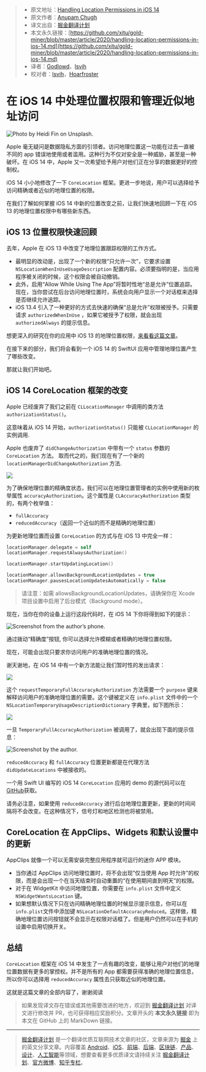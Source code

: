 > * 原文地址：[Handling Location Permissions in iOS 14](https://medium.com/better-programming/handling-location-permissions-in-ios-14-2cdd411d3cca)
> * 原文作者：[Anupam Chugh](https://medium.com/@anupamchugh)
> * 译文出自：[掘金翻译计划](https://github.com/xitu/gold-miner)
> * 本文永久链接：[https://github.com/xitu/gold-miner/blob/master/article/2020/handling-location-permissions-in-ios-14.md](https://github.com/xitu/gold-miner/blob/master/article/2020/handling-location-permissions-in-ios-14.md)
> * 译者：[Godlowd](https://github.com/Godlowd)，[lsvih](https://github.com/lsvih)
> * 校对者：[lsvih](https://github.com/lsvih)，[Hoarfroster](https://github.com/PassionPenguin)

# 在 iOS 14 中处理位置权限和管理近似地址访问

![Photo by [Heidi Fin](https://unsplash.com/@heidifin?utm_source=medium&utm_medium=referral) on [Unsplash](https://unsplash.com?utm_source=medium&utm_medium=referral).](https://cdn-images-1.medium.com/max/10944/0*AUpXEd4-yyCDLhMn)

Apple 毫无疑问是数据隐私方面的引领者。访问地理位置这一功能在过去一直被不同的 app 错误地使用或者滥用。这种行为不仅对安全是一种威胁，甚至是一种破坏。在 iOS 14 中，Apple 又一次希望给予用户对他们正在分享的数据更好的控制权。

iOS 14 小小地修改了一下 `CoreLocation` 框架。更进一步地说，用户可以选择给予访问精确或者近似的地理位置的权限。

在我们了解如何掌握 iOS 14 中新的位置改变之前，让我们快速地回顾一下在 iOS 13 的地理位置权限中有哪些新东西。

## iOS 13 位置权限快速回顾

去年，Apple 在 iOS 13 中改变了地理位置跟踪权限的工作方式。

* 最明显的改动是，出现了一个新的权限“只允许一次”，它要求设置 `NSLocationWhenInUseUsageDescription` 配置内容。必须要指明的是，当应用程序被关闭的时候，这个权限会被自动撤销。
* 此外，启用“Allow While Using The App”将暂时性地“总是允许”位置追踪。现在，当你尝试在后台访问地理位置时，系统会向用户显示一个对话框来选择是否继续允许追踪。
* iOS 13.4 引入了一种更好的方式去快速的确保“总是允许”权限被授予。只需要请求 `authorizedWhenInUse` ，如果它被授予了权限，就会出现 `authorizedAlways` 的提示信息。

想更深入的研究在你的应用中 iOS 13 的地理位置权限，[来看看这篇文章](https://medium.com/better-programming/handling-ios-13-location-permissions-5482abc77961)。

在接下来的部分，我们将会看到一个 iOS 14 的 SwiftUI 应用中管理地理位置产生了哪些改变。

那就让我们开始吧。

## iOS 14 CoreLocation 框架的改变

Apple 已经废弃了我们之前在 `CLLocationManager` 中调用的类方法  `authorizationStatus()`。

这意味着从 iOS 14 开始，`authorizationStatus()` 只能被 `CLLocationManager` 的实例调用.

Apple 也废弃了 `didChangeAuthorization` 中带有一个 `status` 参数的 `CoreLocation` 方法。 取而代之的，我们现在有了一个新的 `locationManagerDidChangeAuthorization` 方法.

![](https://cdn-images-1.medium.com/max/2720/1*T6ZJe1MBihTxLgvatZbHPQ.png)

为了确保地理位置的精确度状态，我们可以在地理位置管理者的实例中使用新的枚举属性 `accuracyAuthorization`。这个属性是 `CLAccuracyAuthorization` 类型的，有两个枚举值： 

* `fullAccuracy`
* `reducedAccuracy`（返回一个近似的而不是精确的地理位置）

为更新地理位置而设置 `CoreLocation` 的方式与在 iOS 13 中完全一样：

```swift
locationManager.delegate = self
locationManager.requestAlwaysAuthorization()

locationManager.startUpdatingLocation()

locationManager.allowsBackgroundLocationUpdates = true
locationManager.pausesLocationUpdatesAutomatically = false
```

> 请注意：如需 allowsBackgroundLocationUpdates，请确保你在 Xcode 项目设置中启用了后台模式（Background mode）。

现在，当你在你的设备上运行这段代码时，在 iOS 14 下你将得到如下的提示：

![Screenshot from the author’s phone.](https://cdn-images-1.medium.com/max/2000/1*odLcpX6ZTLZbU4dIhFhuug.png)

通过拨动“精确度”按钮, 你可以选择允许模糊或者精确的地理位置权限。

现在，可能会出现只要求你访问用户的准确地理位置的情况。

谢天谢地，在 iOS 14 中有一个新方法能让我们暂时性的发出请求：

![](https://cdn-images-1.medium.com/max/2720/1*2_Y2M6m8lvAcCUOr_hrNYQ.png)

这个 `requestTemporaryFullAccuracyAuthorization` 方法需要一个 `purpose` 键来解释访问用户的准确地理位置的需要。这个键被定义在 `info.plist` 文件中的一个 `NSLocationTemporaryUsageDescriptionDictionary` 字典里，如下图所示：

![](https://cdn-images-1.medium.com/max/2000/1*hbgrE7IeurnF6h4VmUmYVw.png)

一旦 `TemporaryFullAccuracyAuthorization` 被调用了，就会出现下面的提示信息：

![Screenshot by the author.](https://cdn-images-1.medium.com/max/2000/1*PKM54GYFk_ZxBszrOBt6XA.png)

`reducedAccuracy` 和 `fullAccuracy` 位置更新都是在代理方法 `didUpdateLocations` 中被接收的。 

一个用 Swift UI 编写的 iOS 14 `CoreLocation` 应用的 demo 的源代码可以在 [GitHub](https://github.com/anupamchugh/iOS14-Resources/tree/master/iOS14SwiftUICoreLocation)获取。

请务必注意，如果使用 `reducedAccuracy` 进行后台地理位置更新，更新的时间间隔将不会改变。在这种情况下，信号灯和地区检测也将被禁用。

## CoreLocation 在 AppClips、Widgets 和默认设置中的更新

AppClips 就像一个可以无需安装完整应用程序就可运行的迷你 APP 模块。

* 当你通过 AppClips 访问地理位置时，将不会出现”仅当使用 App 时允许”的权限，而是会出现一个在当天结束时自动重置的“在使用期间直到明天”的权限。
* 对于在 WidgetKit 中访问地理位置，你需要在 `info.plist` 文件中定义 `NSWidgetWantsLocation` 键。
* 如果想默认情况下只在访问精确地理位置的时候显示提示信息，你可以在`info.plist`文件中添加键 `NSLocationDefaultAccuracyReduced`。这样做，精确地理位置访问按钮就不会显示在权限对话框了。但是用户仍然可以在手机的设置中启用切换开关。

## 总结

`CoreLocation` 框架在 iOS 14 中发生了一点有趣的改变，能够让用户对他们的地理位置数据有更多的掌控权。并不是所有的 App 都需要获得准确的地理位置信息，所以你可以选择用 `reducedAccuracy` 属性去只获取近似的地理位置。 

这就是这篇文章的全部内容了，谢谢阅读

> 如果发现译文存在错误或其他需要改进的地方，欢迎到 [掘金翻译计划](https://github.com/xitu/gold-miner) 对译文进行修改并 PR，也可获得相应奖励积分。文章开头的 **本文永久链接** 即为本文在 GitHub 上的 MarkDown 链接。

---

> [掘金翻译计划](https://github.com/xitu/gold-miner) 是一个翻译优质互联网技术文章的社区，文章来源为 [掘金](https://juejin.im) 上的英文分享文章。内容覆盖 [Android](https://github.com/xitu/gold-miner#android)、[iOS](https://github.com/xitu/gold-miner#ios)、[前端](https://github.com/xitu/gold-miner#前端)、[后端](https://github.com/xitu/gold-miner#后端)、[区块链](https://github.com/xitu/gold-miner#区块链)、[产品](https://github.com/xitu/gold-miner#产品)、[设计](https://github.com/xitu/gold-miner#设计)、[人工智能](https://github.com/xitu/gold-miner#人工智能)等领域，想要查看更多优质译文请持续关注 [掘金翻译计划](https://github.com/xitu/gold-miner)、[官方微博](http://weibo.com/juejinfanyi)、[知乎专栏](https://zhuanlan.zhihu.com/juejinfanyi)。
